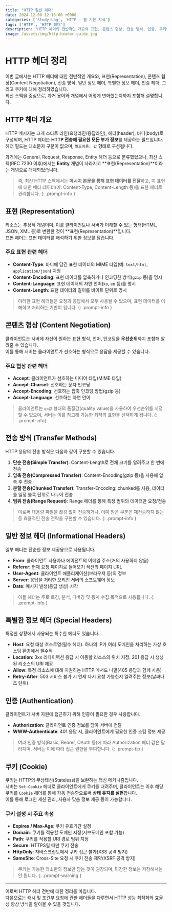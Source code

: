 ```yaml
---
title: "HTTP 일반 헤더"
date: 2024-12-08 12:16:00 +0900
categories: ['Study-Log', 'HTTP - 웹 기본 지식']
tags: ['HTTP', 'HTTP 헤더']
description: "HTTP 헤더의 전반적인 개요와 표현, 콘텐츠 협상, 전송 방식, 인증, 쿠키에 대한 완벽 정리"
image: /assets/img/http-header-guide.jpg
---
```


# HTTP 헤더 정리

이번 글에서는 HTTP 헤더에 대한 전반적인 개요와, 표현(Representation), 콘텐츠 협상(Content Negotiation), 전송 방식, 일반 정보 헤더, 특별한 정보 헤더, 인증 헤더, 그리고 쿠키에 대해 정리하였습니다.  
최신 스펙을 중심으로, 과거 용어와 개념에서 어떻게 변화했는지까지 포함해 설명합니다.

## HTTP 헤더 개요

HTTP 메시지는 크게 스타트 라인(요청라인/응답라인), 헤더(header), 바디(body)로 구성되며, HTTP 헤더는 **HTTP 전송에 필요한 모든 부가 정보**를 제공하는 필드입니다.  
헤더 필드는 대소문자 구분이 없으며, `필드이름: 값` 형태로 구성됩니다.

과거에는 General, Request, Response, Entity 헤더 등으로 분류했었으나, 최신 스펙(RFC 7230 이후)에서는 **Entity** 개념이 사라지고 **표현(Representation)**이라는 개념으로 대체되었습니다.  
> 즉, 최신 HTTP 스펙에서는 **메시지 본문을 통해 표현 데이터를 전달**하고, 이 표현에 대한 메타 데이터(예: Content-Type, Content-Length 등)를 표현 헤더로 관리합니다.
{: .prompt-info }

## 표현 (Representation)

리소스는 추상적 개념이며, 이를 클라이언트나 서버가 이해할 수 있는 형태(HTML, JSON, XML 등)로 변환한 것이 **표현(Representation)**입니다.  
표현 헤더는 표현 데이터를 해석하기 위한 정보를 담습니다.

### 주요 표현 관련 헤더

- **Content-Type**: 바디에 담긴 표현 데이터의 MIME 타입(예: `text/html`, `application/json`) 지정  
- **Content-Encoding**: 표현 데이터를 압축하거나 인코딩한 방식(`gzip` 등)을 명시  
- **Content-Language**: 표현 데이터의 자연 언어(`ko`, `en` 등)를 명시  
- **Content-Length**: 표현 데이터의 길이를 바이트 단위로 명시

> 이러한 표현 헤더들은 요청과 응답에서 모두 사용될 수 있으며, 표현 데이터를 이해하고 처리하는 기반이 됩니다.
{: .prompt-info }

## 콘텐츠 협상 (Content Negotiation)

클라이언트는 서버에 자신이 원하는 표현 형식, 언어, 인코딩을 **우선순위**까지 포함해 알려줄 수 있습니다.  
이를 통해 서버는 클라이언트가 선호하는 형식으로 응답을 제공할 수 있습니다.

### 주요 협상 관련 헤더

- **Accept**: 클라이언트가 선호하는 미디어 타입(MIME 타입)  
- **Accept-Charset**: 선호하는 문자 인코딩  
- **Accept-Encoding**: 선호하는 압축 인코딩 방법(gzip 등)  
- **Accept-Language**: 선호하는 자연 언어

> 클라이언트는 `q=값` 형태의 품질값(quality value)을 사용하여 우선순위를 지정할 수 있으며, 서버는 이를 참고해 가능한 최적의 표현을 선택하게 됩니다.
{: .prompt-info}

## 전송 방식 (Transfer Methods)

HTTP 응답의 전송 방식은 다음과 같이 구분할 수 있습니다.

1. **단순 전송(Simple Transfer)**: Content-Length로 전체 크기를 알려주고 한 번에 전송  
2. **압축 전송(Compressed Transfer)**: Content-Encoding(gzip 등)을 사용해 압축 후 전송  
3. **분할 전송(Chunked Transfer)**: Transfer-Encoding: chunked를 사용, 데이터를 일정 블록 단위로 나누어 전송  
4. **범위 전송(Range Request)**: Range 헤더를 통해 특정 범위의 데이터만 요청/전송

> 이로써 대용량 파일을 끊김 없이 전송하거나, 이미 받은 부분은 재전송하지 않는 등 효율적인 전송 전략을 구현할 수 있습니다.
{: .prompt-info }

## 일반 정보 헤더 (Informational Headers)

일부 헤더는 단순한 정보 제공용으로 사용됩니다.

- **From**: 클라이언트 사용자나 에이전트의 이메일 주소(거의 사용하지 않음)  
- **Referer**: 현재 요청 페이지로 들어오기 직전의 페이지 URL  
- **User-Agent**: 클라이언트 애플리케이션(브라우저 등)의 정보  
- **Server**: 응답을 처리한 오리진 서버의 소프트웨어 정보  
- **Date**: 메시지 발생(응답 생성) 시각

> 이들 헤더는 주로 로깅, 분석, 디버깅 및 통계 수집 목적으로 사용됩니다.
{: .prompt-info }

## 특별한 정보 헤더 (Special Headers)

특정한 상황에서 사용되는 특수한 헤더도 있습니다.

- **Host**: 요청 대상 호스트명(필수 헤더). 하나의 IP가 여러 도메인을 처리하는 가상 호스팅 환경에서 필수적  
- **Location**: 3xx 리다이렉션 응답 시 이동할 리소스의 위치 지정. 201 응답 시 생성된 리소스의 URI 제공  
- **Allow**: 특정 리소스에 대해 지원하는 HTTP 메서드 나열(405 응답과 함께 사용)  
- **Retry-After**: 503 서비스 불가 시 언제 다시 요청 가능한지 알려주는 정보(날짜나 초 단위)

## 인증 (Authentication)

클라이언트가 서버 자원에 접근하기 위해 인증이 필요한 경우 사용합니다.

- **Authorization**: 클라이언트 인증 정보를 담아 서버에 전달  
- **WWW-Authenticate**: 401 응답 시, 클라이언트에게 필요한 인증 스킴 정보 제공

> 여러 인증 방식(Basic, Bearer, OAuth 등)에 따라 Authorization 헤더 값은 달라지며, 서버는 이에 따라 접근 권한을 부여합니다.
{: .prompt-tip }

## 쿠키 (Cookie)

쿠키는 HTTP의 무상태성(Stateless)을 보완하는 핵심 메커니즘입니다.  
서버는 `Set-Cookie` 헤더로 클라이언트에게 쿠키를 내려주며, 클라이언트는 이후 해당 쿠키를 `Cookie` 헤더를 통해 자동 전송함으로써 **상태 유지를 실현**합니다.  
이를 통해 로그인 세션 관리, 사용자 맞춤 정보 제공 등이 가능합니다.

### 쿠키 설정 시 주요 속성

- **Expires / Max-Age**: 쿠키 유효기간 설정  
- **Domain**: 쿠키를 적용할 도메인 지정(서브도메인 포함 가능)  
- **Path**: 쿠키를 적용할 URI 경로 범위 지정  
- **Secure**: HTTPS일 때만 쿠키 전송  
- **HttpOnly**: 자바스크립트에서 쿠키 접근 불가(XSS 공격 방지)  
- **SameSite**: Cross-Site 요청 시 쿠키 전송 제약(XSRF 공격 방지)

> 쿠키는 가능한 최소한의 정보만 담는 것이 권장되며, 민감한 정보는 저장해서는 안 됩니다.
{: .prompt-warning }

---

이로써 HTTP 헤더 전반에 대한 정리를 마칩니다.  
다음으로는 캐시 및 조건부 요청에 관한 헤더들을 다루면서 HTTP 성능 최적화와 효율성 향상 방식을 알아볼 수 있을 것입니다.
